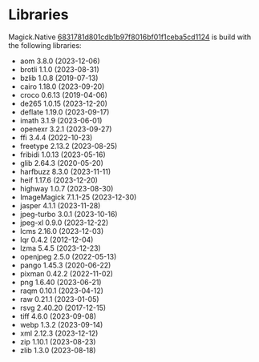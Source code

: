 # Libraries
Magick.Native [6831781d801cdb1b97f8016bf01f1ceba5cd1124](https://github.com/dlemstra/Magick.Native/commit/6831781d801cdb1b97f8016bf01f1ceba5cd1124) is build with the following libraries:

- aom 3.8.0 (2023-12-06)
- brotli 1.1.0 (2023-08-31)
- bzlib 1.0.8 (2019-07-13)
- cairo 1.18.0 (2023-09-20)
- croco 0.6.13 (2019-04-06)
- de265 1.0.15 (2023-12-20)
- deflate 1.19.0 (2023-09-17)
- imath 3.1.9 (2023-06-01)
- openexr 3.2.1 (2023-09-27)
- ffi 3.4.4 (2022-10-23)
- freetype 2.13.2 (2023-08-25)
- fribidi 1.0.13 (2023-05-16)
- glib 2.64.3 (2020-05-20)
- harfbuzz 8.3.0 (2023-11-11)
- heif 1.17.6 (2023-12-20)
- highway 1.0.7 (2023-08-30)
- ImageMagick 7.1.1-25 (2023-12-30)
- jasper 4.1.1 (2023-11-28)
- jpeg-turbo 3.0.1 (2023-10-16)
- jpeg-xl 0.9.0 (2023-12-22)
- lcms 2.16.0 (2023-12-03)
- lqr 0.4.2 (2012-12-04)
- lzma 5.4.5 (2023-12-23)
- openjpeg 2.5.0 (2022-05-13)
- pango 1.45.3 (2020-06-22)
- pixman 0.42.2 (2022-11-02)
- png 1.6.40 (2023-06-21)
- raqm 0.10.1 (2023-04-12)
- raw 0.21.1 (2023-01-05)
- rsvg 2.40.20 (2017-12-15)
- tiff 4.6.0 (2023-09-08)
- webp 1.3.2 (2023-09-14)
- xml 2.12.3 (2023-12-12)
- zip 1.10.1 (2023-08-23)
- zlib 1.3.0 (2023-08-18)
